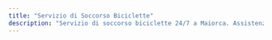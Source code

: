 ```yaml
---
title: "Servizio di Soccorso Biciclette"
description: "Servizio di soccorso biciclette 24/7 a Maiorca. Assistenza professionale per guasti meccanici, incidenti ed emergenze in tutta l'isola."
---
```

